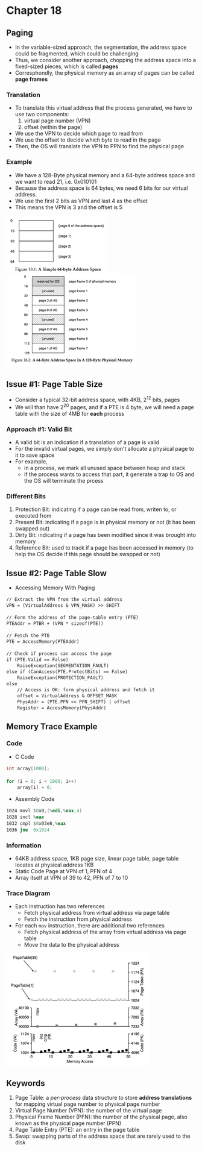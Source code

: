 # Chapter 18

## Paging

- In the variable-sized approach, the segmentation, the address space could be fragmented, which could be challenging
- Thus, we consider another approach, chopping the address space into a fixed-sized pieces, which is called **pages**
- Corresphondly, the physical memory as an array of pages can be called **page frames**

### Translation

- To translate this virtual address that the process generated, we have to use two components:
  1.  virtual page number (VPN)
  2.  offset (within the page)
- We use the VPN to decide which page to read from
- We use the offset to decide which byte to read in the page
- Then, the OS will translate the VPN to PPN to find the physical page

### Example

- We have a 128-Byte physical memory and a 64-byte address space and we want to read 21, i.e. 0x010101
- Because the address space is 64 bytes, we need 6 bits for our virtual address.
- We use the first 2 bits as VPN and last 4 as the offset
- This means the VPN is 3 and the offset is 5

<img src="images/18_1.png" height="150ch" alt="Physical Memory Demo"></img>
<img src="images/18_2.png" height="250ch" alt="Physical Memory Demo"></img>

## Issue #1: Page Table Size

- Consider a typical 32-bit address space, with 4KB, $2^{12}$ bits, pages
- We will than have $2^{20}$ pages, and if a PTE is 4 byte, we will need a page table with the size of 4MB for **each** process

### Approach #1: Valid Bit

- A valid bit is an indication if a translation of a page is valid
- For the invalid virtual pages, we simply don't allocate a physical page to it to save space
- For example,
  - in a process, we mark all unused space between heap and stack
  - if the process wants to access that part, it generate a trap to OS and the OS will terminate the prcess

### Different Bits

1. Protection Bit: indicating if a page can be read from, writen to, or executed from
2. Present Bit: indicating if a page is in physical memory or not (it has been swapped out)
3. Dirty Bit: indicating if a page has been modified since it was brought into memory
4. Reference Bit: used to track if a page has been accessed in memory (to help the OS decide if this page should be swapped or not)

## Issue #2: Page Table Slow

- Accessing Memory With Paging

```
// Extract the VPN from the virtual address
VPN = (VirtualAddress & VPN_MASK) >> SHIFT

// Form the address of the page-table entry (PTE)
PTEAddr = PTBR + (VPN * sizeof(PTE))

// Fetch the PTE
PTE = AccessMemory(PTEAddr)

// Check if process can access the page
if (PTE.Valid == False)
    RaiseException(SEGMENTATION_FAULT)
else if (CanAccess(PTE.ProtectBits) == False)
    RaiseException(PROTECTION_FAULT)
else
    // Access is OK: form physical address and fetch it
	offset = VirtualAddress & OFFSET_MASK
	PhysAddr = (PTE.PFN << PFN_SHIFT) | offset
	Register = AccessMemory(PhysAddr)
```

## Memory Trace Example

### Code

- C Code

```c
int array[1000];

for (i = 0; i < 1000; i++)
	array[i] = 0;
```

- Assembly Code

```asm
1024 movl $0x0,(%edi,%eax,4)
1028 incl %eax
1032 cmpl $0x03e8,%eax
1036 jne  0x1024
```

### Information

- 64KB address space, 1KB page size, linear page table, page table locates at physical address 1KB
- Static Code Page at VPN of 1, PFN of 4
- Array itself at VPN of 39 to 42, PFN of 7 to 10

### Trace Diagram

- Each instruction has two references
  - Fetch physical address from virtual address via page table
  - Fetch the instruction from physical address
- For each `mov` instruction, there are additional two references
  - Fetch physical address of the array from virtual address via page table
  - Move the data to the physical address

<img src="images/18_3.png" height="300ch" alt="Physical Memory Demo"></img>

## Keywords

1. Page Table: a _per-process_ data structure to store **address translations** for mapping virtual page number to physical page number
2. Virtual Page Number (VPN): the number of the virtual page
3. Physical Frame Number (PFN): the number of the physical page, also known as the physical page number (PPN)
4. Page Table Entry (PTE): an entry in the page table
5. Swap: swapping parts of the address space that are rarely used to the disk
